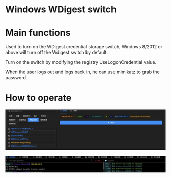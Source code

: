 # Windows WDigest switch

# Main functions

Used to turn on the WDigest credential storage switch, Windows 8/2012 or above will turn off the Wdigest switch by default.

Turn on the switch by modifying the registry UseLogonCredential value.

When the user logs out and logs back in, he can use mimikatz to grab the password.

# How to operate

![1624003634252-ec96f4ad-765b-4e44-b08c-f1a054865d5d.webp](./img/k8BP2mnR7TFhaLt7/1624003634252-ec96f4ad-765b-4e44-b08c-f1a054865d5d-327172.webp)

![1624003654211-3bcacc70-9cf9-4555-995f-fc2b9b173828.webp](./img/k8BP2mnR7TFhaLt7/1624003654211-3bcacc70-9cf9-4555-995f-fc2b9b173828-955992.webp)


